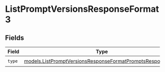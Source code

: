 # ListPromptVersionsResponseFormat3


## Fields

| Field                                                                                                                          | Type                                                                                                                           | Required                                                                                                                       | Description                                                                                                                    |
| ------------------------------------------------------------------------------------------------------------------------------ | ------------------------------------------------------------------------------------------------------------------------------ | ------------------------------------------------------------------------------------------------------------------------------ | ------------------------------------------------------------------------------------------------------------------------------ |
| `type`                                                                                                                         | [models.ListPromptVersionsResponseFormatPromptsResponseType](../models/listpromptversionsresponseformatpromptsresponsetype.md) | :heavy_check_mark:                                                                                                             | N/A                                                                                                                            |